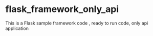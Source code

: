 # flask_framework_only_api
This is a Flask sample framework code , ready to run code, only api application
